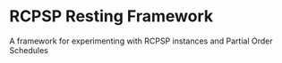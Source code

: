 RCPSP Resting Framework
=======================

A framework for experimenting with RCPSP instances and Partial Order Schedules
